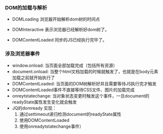 ### DOM的加载与解析
- DOMLoading
浏览器开始解析dom树的时间点

- DOMInteractive
表示浏览器已经解析好dom树了。

- DOMContentLoaded
同步的JS已经执行完毕了。

### 涉及浏览器事件
- window.onload:
当页面全部加载完成（包括所有资源）
- document.onload:
当整个html文档加载的时候就触发了，也就是在body元素加载之前就开始执行了
- DOMContentLoaded:
当页面的DOM树解析好并且需要等待JS执行完才触发
- DOMContentLoaded事件不直接等待CSS文件、图片的加载完成
- onreytstatechange:
当对象状态变更时触发这个事件，一旦document的readyState属性发生变化就会触发
- JQ的domready 实现：
    1. 通过settimeout递归检测document的readyState属性
    2. 使用DOMContentLoaded
    3. 使用onreadytstatechange事件）